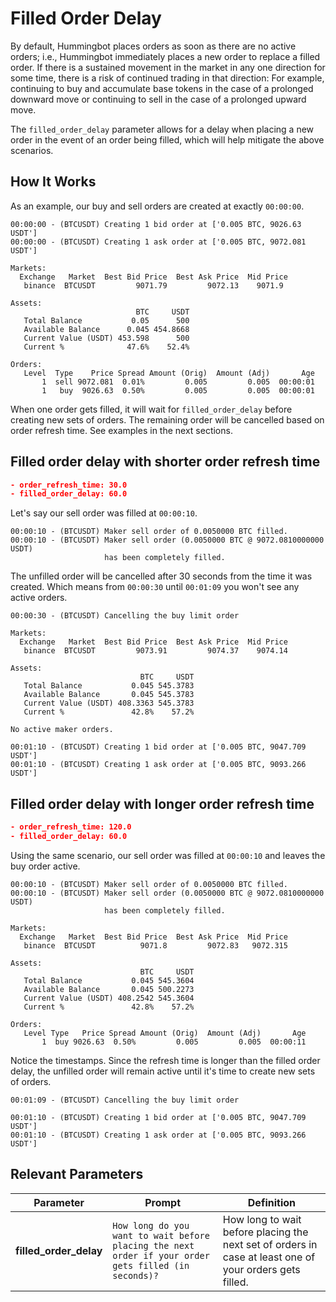 # Filled Order Delay

By default, Hummingbot places orders as soon as there are no active orders; i.e., Hummingbot immediately places a new order to replace a filled order. If there is a sustained movement in the market in any one direction for some time, there is a risk of continued trading in that direction: For example, continuing to buy and accumulate base tokens in the case of a prolonged downward move or continuing to sell in the case of a prolonged upward move.

The `filled_order_delay` parameter allows for a delay when placing a new order in the event of an order being filled, which will help mitigate the above scenarios.


## How It Works

As an example, our buy and sell orders are created at exactly `00:00:00`.

```
00:00:00 - (BTCUSDT) Creating 1 bid order at ['0.005 BTC, 9026.63 USDT']
00:00:00 - (BTCUSDT) Creating 1 ask order at ['0.005 BTC, 9072.081 USDT']
```
```
Markets:                                                                 
  Exchange   Market  Best Bid Price  Best Ask Price  Mid Price
   binance  BTCUSDT         9071.79         9072.13    9071.9
                                                                        
Assets:                                                                 
                            BTC     USDT                                
   Total Balance           0.05      500                                
   Available Balance      0.045 454.8668                                
   Current Value (USDT) 453.598      500                                
   Current %              47.6%    52.4%                                
                                                                        
Orders:                                                                 
   Level  Type    Price Spread Amount (Orig)  Amount (Adj)       Age
       1  sell 9072.081  0.01%         0.005         0.005  00:00:01
       1   buy  9026.63  0.50%         0.005         0.005  00:00:01
```

When one order gets filled, it will wait for `filled_order_delay` before creating new sets of orders. The remaining order will be cancelled based on order refresh time. See examples in the next sections.


## Filled order delay with shorter order refresh time

```json
- order_refresh_time: 30.0
- filled_order_delay: 60.0
```

Let's say our sell order was filled at `00:00:10`.

```
00:00:10 - (BTCUSDT) Maker sell order of 0.0050000 BTC filled.
00:00:10 - (BTCUSDT) Maker sell order (0.0050000 BTC @ 9072.0810000000 USDT)
                     has been completely filled.
```

The unfilled order will be cancelled after 30 seconds from the time it was created. Which means from `00:00:30` until `00:01:09` you won't see any active orders.

```
00:00:30 - (BTCUSDT) Cancelling the buy limit order
```
```
Markets:                                                                 
  Exchange   Market  Best Bid Price  Best Ask Price  Mid Price
   binance  BTCUSDT         9073.91         9074.37    9074.14
                                                                         
Assets:                                                                  
                             BTC     USDT                                
   Total Balance           0.045 545.3783                                
   Available Balance       0.045 545.3783                                
   Current Value (USDT) 408.3363 545.3783                                
   Current %               42.8%    57.2%                                
                                                                         
No active maker orders.                                                  
```
```
00:01:10 - (BTCUSDT) Creating 1 bid order at ['0.005 BTC, 9047.709 USDT']
00:01:10 - (BTCUSDT) Creating 1 ask order at ['0.005 BTC, 9093.266 USDT']
```

## Filled order delay with longer order refresh time

```json
- order_refresh_time: 120.0
- filled_order_delay: 60.0
```

Using the same scenario, our sell order was filled at `00:00:10` and leaves the buy order active.

```
00:00:10 - (BTCUSDT) Maker sell order of 0.0050000 BTC filled.
00:00:10 - (BTCUSDT) Maker sell order (0.0050000 BTC @ 9072.0810000000 USDT)
                     has been completely filled.
```
```
Markets:                                                                 
  Exchange   Market  Best Bid Price  Best Ask Price  Mid Price
   binance  BTCUSDT          9071.8         9072.83   9072.315
                                                                       
Assets:                                                                
                             BTC     USDT                              
   Total Balance           0.045 545.3604                              
   Available Balance       0.045 500.2273                              
   Current Value (USDT) 408.2542 545.3604                              
   Current %               42.8%    57.2%                              
                                                                       
Orders:                                                                
   Level Type   Price Spread Amount (Orig)  Amount (Adj)       Age
       1  buy 9026.63  0.50%         0.005         0.005  00:00:11
```

Notice the timestamps. Since the refresh time is longer than the filled order delay, the unfilled order will remain active until it's time to create new sets of orders.

```
00:01:09 - (BTCUSDT) Cancelling the buy limit order
```
```
00:01:10 - (BTCUSDT) Creating 1 bid order at ['0.005 BTC, 9047.709 USDT']
00:01:10 - (BTCUSDT) Creating 1 ask order at ['0.005 BTC, 9093.266 USDT']
```


## Relevant Parameters

| Parameter | Prompt | Definition |
|-----------|--------|------------|
| **filled_order_delay** | `How long do you want to wait before placing the next order if your order gets filled (in seconds)?` | How long to wait before placing the next set of orders in case at least one of your orders gets filled. |